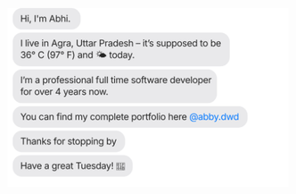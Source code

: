 [![](https://raw.githubusercontent.com/ABinfinity/ABinfinity/main/chat.svg)](abinfinity.github.io/portfolio-v3/)
